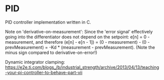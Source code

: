 # PID
 PID controller implementation written in C.
 
 Note on 'derivative-on-measurement': Since the 'error signal' effectively going into the differentiator does not depend on the setpoint: e[n] = 0 - measurement,
 and therefore (e[n] - e[n - 1]) = (0 - measurement) - (0 - prevMeasurement) = -Kd * (measurement - prevMeasurement). (Note the minus sign compared to derivative-on-error!)
 
 Dynamic integrator clamping: https://e2e.ti.com/blogs_/b/industrial_strength/archive/2013/04/13/teaching-your-pi-controller-to-behave-part-vii
